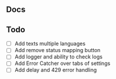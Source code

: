 ## Docs

## Todo

- [ ] Add texts multiple languages
- [ ] Add remove status mapping button
- [ ] Add logger and ability to check logs
- [ ] Add Error Catcher over tabs of settings
- [ ] Add delay and 429 error handling